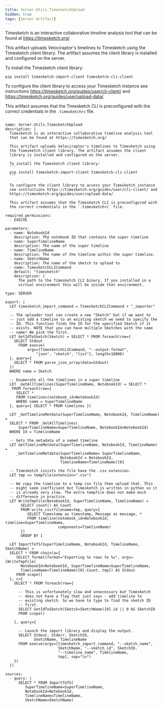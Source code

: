 ```yaml
---
title: Server.Utils.TimesketchUpload
hidden: true
tags: [Server Artifact]
---
```


Timesketch is an interactive collaborative timeline analysis tool
that can be found at https://timesketch.org/

This artifact uploads Velociraptor's timelines to Timesketch using
the Timesketch client library. The artifact assumes the client
library is installed and configured on the server.

To install the Timesketch client library:
```
pip install timesketch-import-client timesketch-cli-client
```

To configure the client library to access your Timesketch instance
see instructions https://timesketch.org/guides/user/cli-client/ and
https://timesketch.org/guides/user/upload-data/

This artifact assumes that the Timesketch CLI is preconfigured with
the correct credentials in the `.timesketchrc` file.


<pre><code class="language-yaml">
name: Server.Utils.TimesketchUpload
description: |
  Timesketch is an interactive collaborative timeline analysis tool
  that can be found at https://timesketch.org/

  This artifact uploads Velociraptor's timelines to Timesketch using
  the Timesketch client library. The artifact assumes the client
  library is installed and configured on the server.

  To install the Timesketch client library:
  ```
  pip install timesketch-import-client timesketch-cli-client
  ```

  To configure the client library to access your Timesketch instance
  see instructions https://timesketch.org/guides/user/cli-client/ and
  https://timesketch.org/guides/user/upload-data/

  This artifact assumes that the Timesketch CLI is preconfigured with
  the correct credentials in the `.timesketchrc` file.

required_permissions:
  - EXECVE

parameters:
  - name: NotebookId
    description: The notebook ID that contains the super timeline
  - name: SuperTimelineName
    description: The name of the super timeline
  - name: TimelineName
    description: The name of the timeline within the super timeline.
  - name: SketchName
    description: The name of the sketch to upload to
  - name: TimesketchCLICommand
    default: "timesketch"
    description: |
      The path to the Timesketch CLI binary. If you installed in a
      virtual environment this will be inside that environment.

type: SERVER

export: |
  LET timesketch_import_command = TimesketchCLICommand + "_importer"

  -- The uploader tool can create a new "Sketch" but if we want to
  -- just add a timeline to an existing sketch we need to specify the
  -- ID. This function finds the ID for the specified Sketch if it
  -- exists. NOTE that you can have multiple Sketches with the same
  -- name! We pick the first.
  LET GetIdToSketch(Sketch) = SELECT * FROM foreach(row={
    SELECT Stdout
      FROM execve(
          argv=[TimesketchCLICommand, "--output-format",
              "json", "sketch", "list"], length=10000)
  }, query={
    SELECT * FROM parse_json_array(data=Stdout)
  })
  WHERE name = Sketch

  -- Enumerate all the timelines in a super timeline
  LET _GetAllTimelines(SuperTimelineName, NotebookId) = SELECT *
   FROM foreach(row={
     SELECT *
     FROM timelines(notebook_id=NotebookId)
     WHERE name = SuperTimelineName
  }, query={ SELECT * FROM timelines })

  LET _GetTimelineMetdata(SuperTimelineName, NotebookId, TimelineName) =
  SELECT * FROM _GetAllTimelines(
      SuperTimelineName=SuperTimelineName, NotebookId=NotebookId)
  WHERE Id = TimelineName

  -- Gets the metadata of a named timeline
  LET GetTimelineMetdata(SuperTimelineName, NotebookId, TimelineName) =
     _GetTimelineMetdata(SuperTimelineName= SuperTimelineName,
                         NotebookId = NotebookId,
                         TimelineName=TimelineName)[0]

  -- Timesketch insists the file have the .csv extension.
  LET tmp &lt;= tempfile(extension=".csv")

  -- We copy the timeline to a temp csv file then upload that. This
  -- might seem inefficient but Timesketch is written in python so it
  -- is already very slow. The extra tempfile does not make much
  -- difference in practice.
  LET WriteTmpFile(NotebookId, SuperTimelineName, TimelineName) =
       SELECT count() AS Count
       FROM write_csv(filename=tmp, query={
          SELECT Timestamp as timestamp, Message as message, *
          FROM timeline(notebook_id=NotebookId, timeline=SuperTimelineName,
                        components=TimelineName)
       })
       GROUP BY 1

  LET ImportToTS(SuperTimelineName, NotebookId, TimelineName, SketchName) =
  SELECT * FROM chain(a={
     SELECT format(format="Exporting %v rows to %v", args=[WriteTmpFile(
       NotebookId=NotebookId, SuperTimelineName=SuperTimelineName,
       TimelineName=TimelineName)[0].Count, tmp]) AS Stdout
     FROM scope()
  }, c={
    SELECT * FROM foreach(row={

      -- This is unfortunately slow and unnecessary but Timesketch
      -- does not have a flag that just says - add timeline to
      -- existing sketch. So we have to type to find the sketch ID
      -- first.
      SELECT GetIdToSketch(Sketch=SketchName)[0].id || 0 AS SketchID
      FROM scope()

    }, query={

      -- Launch the import library and display the output.
      SELECT Stdout, Stderr, SketchID,
             SketchName, TimelineName
      FROM execve(argv=[timesketch_import_command, "--sketch_name",
                        SketchName, "--sketch_id", SketchID,
                        "--timeline_name", TimelineName,
                        tmp], sep="\n")
    })
  })

sources:
  - query: |
      SELECT * FROM ImportToTS(
         SuperTimelineName=SuperTimelineName,
         NotebookId=NotebookId,
         TimelineName=TimelineName,
         SketchName=SketchName)

</code></pre>

